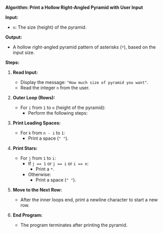 **Algorithm: Print a Hollow Right-Angled Pyramid with User Input**

**Input:**
- `n`: The size (height) of the pyramid.

**Output:**
- A hollow right-angled pyramid pattern of asterisks (`*`), based on the input size.

**Steps:**

1. **Read Input:**
   - Display the message: `"How much size of pyramid you want"`.
   - Read the integer `n` from the user.

2. **Outer Loop (Rows):**
   - For `i` from `1` to `n` (height of the pyramid):
     - Perform the following steps:

3. **Print Leading Spaces:**
   - For `k` from `n - i` to `1`:
     - Print a space (`" "`).

4. **Print Stars:**
   - For `j` from `1` to `i`:
     - If `j == 1` or `j == i` or `i == n`:
       - Print a `*`.
     - Otherwise:
       - Print a space (`" "`).

5. **Move to the Next Row:**
   - After the inner loops end, print a newline character to start a new row.

6. **End Program:**
   - The program terminates after printing the pyramid.
